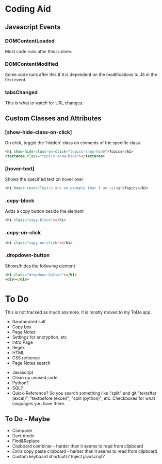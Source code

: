# Coding Aid
## Javascript Events
### DOMContentLoaded
Most code runs after this is done.
### DOMContentModified
Some code runs after this if it is dependent on the modifications to JS in the first event.
### tabsChanged
This is what to watch for URL changes. 

## Custom Classes and Attributes
### [show-hide-class-on-click]
On click, toggle the 'hidden' class on elements of the specific class.
```html
<h1 show-hide-class-on-click="topics-show-hide">Topics</h1>
<textarea class="topics-show-hide"></textarea>
```
### [hover-text]
Shows the specified text on hover over
```html
<h1 hover-text="Topics are an example that I am using">Topics</h1>
```

### .copy-block
Adds a copy button beside the element
```html
<h1 class="copy-block"></h1>
```
### .copy-on-click
```html
<h1 class="copy-on-click"></h1>
```


### .dropdown-button
Shows/hides the following element
```html
<h1 class="dropdown-button"></h1>
<div></div>
```

# To Do 
This is not tracked as much anymore. It is mostly moved to my ToDo app.
+ Randomized salt
+ Copy box
+ Page Notes
+ Settings for encryption, etc
+ Intro Page
+ Regex
+ HTML
+ CSS refeence 
+ Page Notes search
- Javascript
- Clean up unused code
- Python?
- SQL?
- Quick-Reference? So you search something like "split" and git "textafter (excel)", "textbefore (excel)", "split (python)", etc. Checkboxes for what languages you have there. 

## To Do - Maybe
- Comparer 
- Dark mode
- Find&Replace
- Clipboard combiner - harder than it seems to read from clipboard
- Extra copy paste clipboard - harder than it seems to read from clipboard
- Custom keyboard shortcuts? Inject javascript? 
